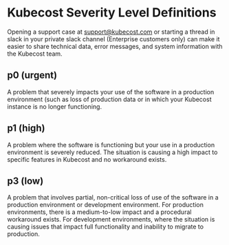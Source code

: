 # Kubecost Severity Level Definitions

 Opening a support case at support@kubecost.com or starting a thread in slack in your private slack channel (Enterprise customers only) can make it easier to share technical data, error messages, and system information with the Kubecost team. 

## p0 (urgent)
A problem that severely impacts your use of the software in a production environment (such as loss of production data or in which your Kubecost instance is no longer functioning. 

## p1 (high)
A problem where the software is functioning but your use in a production environment is severely reduced. The situation is causing a high impact to specific features in Kubecost and no workaround exists.

## p3 (low)
A problem that involves partial, non-critical loss of use of the software in a production environment or development environment. For production environments, there is a medium-to-low impact and a procedural workaround exists. For development environments, where the situation is causing issues that impact full functionality and inability to migrate to production.
